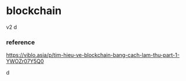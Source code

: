 # blockchain
v2
d
### reference
https://viblo.asia/p/tim-hieu-ve-blockchain-bang-cach-lam-thu-part-1-YWOZr07Y5Q0


 d
